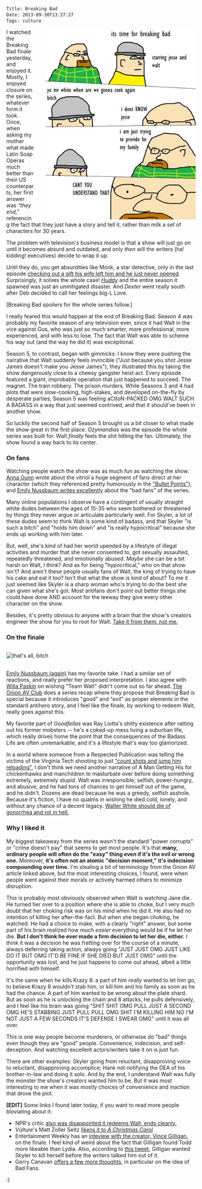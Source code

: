     Title: Breaking Bad
    Date: 2013-09-30T13:27:27
    Tags: culture

<img src="/img/2013/09/bb-comics-1.jpg" style="float: right; width: 400px; margin-left: 30px;" alt="Breaking Bad comics" />

I watched the Breaking Bad finale yesterday, and enjoyed it. Mostly, I enjoyed
closure on the series, whatever form it took. Once, when asking my mother what
made Latin Soap Operas much better than their US counterparts, her first answer
was _"they end,"_ referencing the fact that they just have a story and tell it,
rather than milk a set of characters for 30 years.

<!-- more -->

The problem with television's business model is that a show will just go on
until it becomes absurd and outdated, and only _then_ will the writers (ha!
kidding! executives) decide to wrap it up.

Until they do, you get absurdities like Monk, a star detective, only in the
last episode [checking out a gift his wife left him and he just never opened][1].
Surprisingly, it solves the whole case! _[Huddy][3]_ and the entire season it
spawned was just an unmitigated disaster. And _Dexter_ went really south after
Deb decided to call her feelings big-L Love.

\[Breaking Bad spoilers for the whole series follow.\]

I really feared this would happen at the end of Breaking Bad. Season 4 was
probably my favorite season of any television ever, since it had Walt in the
vice against Gus, who was just so much smarter, more professional, more
experienced, and with less to lose. The fact that Walt was able to scheme his
way out (and the way he did it) was exceptional.

Season 5, to contrast, began with gimmicks: I know they were pushing the narrative that
Walt suddenly feels invincible ("Just because you shot Jesse James doesn't make
you Jesse James"), they illustrated this by taking the show dangerously close to
a cheesy gangster heist act. Every episode featured a giant, improbable
operation that just happened to succeed. The magnet. The train robbery. The
prison murders. While Seasons 3 and 4 had plots that were slow-cooking, high-stakes,
and developed on-the-fly by desperate parties, Season 5 was feeling
aCtIoN-PACKED OMG WALT SUCH A BADASS in a way that just seemed contrived, and
that it should've been in another show.

So luckily the second half of Season 5 brought us a bit closer to what made the
show great in the first place. _Ozymandias_ was the episode the whole series was
built for. Walt _finally_ feels the shit hitting the fan. Ultimately, the show
found a way back to its center.

### On fans

Watching people watch the show was as much fun as watching the show.
[Anna Gunn][4] wrote about the vitriol a huge segment of fans direct at her
character (which they referenced pretty humorously in the ["Bullet Points"][5]),
and [Emily Nussbaum writes excellently][6] about the "bad fans" of the series.

Many online populations I observe have a contingent of usually straight white
dudes between the ages of 15-35 who seem bothered or threatened by things they
never argue or articulate particularly well. For Skyler, a lot of these dudes
seem to think Walt is some kind of badass, and that Skyler "is such a bitch" and
"holds him down" and "is really hypocritical" because she ends up working with
him later.

But, well, she's kind of had her world upended by a lifestyle of illegal
activities and murder that she never consented to, got sexually assaulted,
repeatedly threatened, and emotionally abused. _Maybe_ she can be a bit harsh on
Walt, I think? And as for being "hypocritical," who on that show isn't? And
aren't these people usually fans of Walt, the king of trying to have his cake
and eat it too? Isn't that what the show is kind of about? To me it just seemed
like Skyler is a sharp woman who's trying to do the best she can given what
she's got. Most antifans don't point out better things she could have done AND
account for the leeway they give every other character on the show.

Besides, it's pretty obvious to anyone with a brain that the show's creators
engineer the show for you to root for Walt. [Take it from them, not me.][7]

### On the finale

<img src="/img/2013/09/thats-all-bitch.jpg" style="display: block; margin: 30px auto;" alt="that's all, bitch" />

[Emily Nussbaum (again)][8] has my favorite take. I had a similar set of
reactions, and really prefer her proposed interpretation. I also agree with
[Willa Paskin][9] on wishing "Team Walt" didn't come out so far ahead.
[The Onion AV Club][10] does a series recap where they propose that Breaking Bad
is special because it introduces "good" and "evil" as proper elements in the
standard antihero story, and I feel like the finale, by working to redeem Walt,
really goes against this.

My favorite part of _Goodfellas_ was Ray Liotta's shitty existence after ratting
out his former mobsters -- he's a coked-up mess living a suburban life, which really
drives home the point that the consequences of the Badass Life are often
unremarkable, and it's a lifestyle that's way too glamorized.

In a world where someone from a Respected Publication was telling the victims of
the Virginia Tech shooting to just ["count shots and jump him reloading"][11], I
don't think we need another narrative of A Man Getting His for chickenhawks and
manchildren to masturbate over before doing something extremely, extremely stupid.
Walt was irresponsible, selfish, power-hungry, and abusive, and he had tons of
chances to get himself out of the game, and he didn't. Dozens are dead because
he was a greedy, selfish asshole. Because it's fiction, I have no qualms in
wishing he died cold, lonely, and without any chance of a decent legacy.
[Walter White should die of gonorrhea and rot in hell.][12]

### Why I liked it

My biggest takeaway from the series wasn't the standard "power corrupts" or
"crime doesn't pay" that seems to get most people. It's that **many, ordinary
people will often do the "easy" thing even if it's the evil or wrong one.**
Moreover, **it's often not an atomic "decision moment," it's indecision
compounding over time.** I'm stealing a bit of terminology from the Onion AV
article linked above, but the most interesting choices, I found, were when
people went against their morals or actively harmed others to minimize disruption.

This is probably most obviously observed when Walt is watching Jane die. He
turned her over to a position where she is able to choke, but I very much doubt
that her choking risk was on his mind when he did it. He also had no intention
of killing her after-the-fact. But when she began choking, he watched. He had a
choice to make, with a clearly "right" answer, but some part of his brain
realized how much _easier_ everything would be if he let her die. **But I don't
think he ever made a firm decision to let her die, either.** I think it was a
decision he was fretting over for the course of a minute, always deferring
taking action, always going "JUST JUST OMG JUST LIKE DO IT BUT OMG IT'D BE FINE
IF SHE DIED BUT JUST OMG" until the opportunity was lost, and he just happens to
come out ahead, albeit a little horrified with himself.

It's the same when he kills Krazy 8: a part of him _really_ wanted to let him
go, to believe Krazy 8 wouldn't stab him, or kill him and his family as soon as
he had the chance. A part of him wanted to be wrong about the plate shard. But
as soon as he is unlocking the chain and 8 attacks, he pulls defensively, and I
feel like his brain was going "SHIT SHIT OMG PULL JUST A SECOND OMG HE'S
STABBING JUST PULL PULL OMG SHIT I'M KILLING HIM NO I'M NOT JUST A FEW SECONDS
IT'S DEFENSE I SWEAR OMG" until it was all over.

This is one way people become murderers, or otherwise do "bad" things even
though they are "good" people. Convenience, indecision, and self-deception. And
watching excellent actors/writers take it on is just fun.

There are other examples: Skyler going from reluctant, disapproving voice to
reluctant, disapproving accomplice; Hank not notifying the DEA of his
brother-in-law and doing it solo. And by the end, I understand Walt was fully
the monster the show's creators wanted him to be. But it was most interesting to
me when it was mostly choices of convenience and inaction that drove the plot.

**\[EDIT\]** Some links I found later today, if you want to read more people
bloviating about it:

* NPR's critic [also was disappointed it redeems Walt, ends cleanly.][13]
* _Vulture_'s Matt Zoller Seitz [likens it to _A Christmas Carol_][14]
* Entertainment Weekly has an [inteview with the creator, Vince Gilligan][15], on the finale. I feel kind of weird about the fact that Gilligan found Todd more likeable than Lydia. Also, according to [this tweet][16], Gilligan wanted Skyler to kill herself before the writers talked him out of it.
* Gerry Canavan [offers a few more thoughts][17], in particular on the idea of Bad Fans.

:)

   [1]: http://blog.al.com/scenesource/2009/12/star_tony_shalhoub_talks_about.html
   [2]: http://monk.wikia.com/wiki/Mr._Monk_and_the_UFO
   [3]: http://house.wikia.com/wiki/Huddy
   [4]: http://www.nytimes.com/2013/08/24/opinion/i-have-a-character-issue.html?_r=0
   [5]: http://breakingbad.wikia.com/wiki/Bullet_Points
   [6]: http://www.newyorker.com/online/blogs/culture/2013/09/last-nights-breaking-bad-that-mindbending-phone-call.html
   [7]: http://www.npr.org/blogs/monkeysee/2013/09/27/224437071/point-of-view-how-so-many-rooted-for-breaking-bads-walter-white
   [8]: http://www.newyorker.com/online/blogs/culture/2013/09/breaking-bad-finale-reviewed.html
   [9]: http://www.slate.com/blogs/browbeat/2013/09/30/breaking_bad_finale_review_felina_is_nicer_to_team_walt_than_ozymandias.html
   [10]: http://www.avclub.com/articles/breaking-bad-ended-the-antihero-genre-by-introduci,103483/
   [11]: http://www.nationalreview.com/corner/140910/spirit-self-defense/john-derbyshire
   [12]: /img/2013/09/football-cookies.jpg
   [13]: http://www.npr.org/blogs/monkeysee/2013/09/30/227740741/breaking-bad-lands-its-finale-a-little-too-cleanly
   [14]: http://www.vulture.com/2013/09/breaking-bad-recap-series-finale.html
   [15]: http://insidetv.ew.com/2013/09/30/breaking-bad-finale-vince-gilligan/
   [16]: https://twitter.com/modage/status/384771310976790528
   [17]: http://gerrycanavan.wordpress.com/2013/09/30/bad-fans-good-fans-and-some-quick-thoughts-on-breaking-bad/
